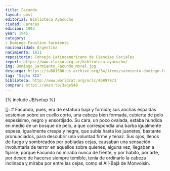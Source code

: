 ```yaml
---
title: Facundo
layout: post
editorial: Biblioteca Ayacucho
ciudad: Caracas
edicion: 1993
year: 1945
category:
- Domingo Faustino Sarmiento
nacionalidad: Argentina
nacimiento: 1811
repositorio: Consejo Latinoamericano de Ciencias Sociales
repurl: https://www.clacso.org.ar/biblioteca_ayacucho/
img: Domingo_Sarmiento_Facundo_Morel.jpg
descarga: https://ia601500.us.archive.org/34/items/sarmiento-domingo-faustino.-facundo-1993/Sarmiento%2C%20Domingo%20Faustino.%20-%20Facundo%20%5B1993%5D.pdf
tag: "Siglo XIX"
biblioteca: http://www.worldcat.org/oclc/40897973
comprar: https://amzn.to/3aqeS4B
---
```

{% include JB/setup %}

[]: # Facundo, pues, era de estatura baja y fornida; sus anchas espaldas sostenían sobre un cuello corto, una cabeza bien formada, cubierta de pelo espesísimo, negro y ensortijado. Su cara, un poco ovalada, estaba hundida en medio de un bosque de pelo, a que correspondía una barba igualmente espesa, igualmente crespa y negra, que subía hasta los juanetes, bastante pronunciados, para descubrir una voluntad firme y tenaz.
Sus ojos, llenos de fuego y sombreados por pobladas cejas, causaban una sensación involuntaria de terror en aquellos sobre quienes, alguna vez, llegaban a fijarse; porque Facundo no miraba nunca de frente, y por hábito, por arte, por deseo de hacerse siempre temible, tenía de ordinario la cabeza inclinada y miraba por entre las cejas, como el Alí-Bajá de Monvoisin.
